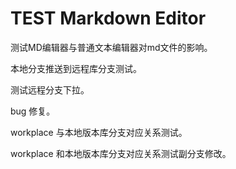 # TEST Markdown Editor

测试MD编辑器与普通文本编辑器对md文件的影响。

本地分支推送到远程库分支测试。

测试远程分支下拉。

bug 修复。

workplace 与本地版本库分支对应关系测试。

workplace 和本地版本库分支对应关系测试副分支修改。

